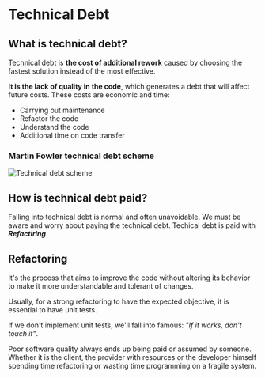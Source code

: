 # Technical Debt

## What is technical debt?

Technical debt is **the cost of additional rework** caused by choosing the fastest solution instead of the most effective.

**It is the lack of quality in the code**, which generates a debt that will affect future costs. These costs are economic and time:

* Carrying out maintenance
* Refactor the code
* Understand the code
* Additional time on code transfer

### Martin Fowler technical debt scheme

![Technical debt scheme](https://www.devopsgroup.com/wp-content/uploads/2020/08/devopsgroup_blog_tech_debt.png)

## How is technical debt paid? 

Falling into technical debt is normal and often unavoidable. We must be aware and worry about paying the technical debt. Techical debt is paid with **_Refactiring_**

## Refactoring

It's the process that aims to improve the code without altering its behavior to make it more understandable and tolerant of changes.

Usually, for a strong refactoring to have the expected objective, it is essential to have unit tests.

If we don't implement unit tests, we'll fall into famous: *"If it works, don't touch it"*.

Poor software quality always ends up being paid or assumed by someone. Whether it is the client, the provider with resources or the developer himself spending time refactoring or wasting time programming on a fragile system.
